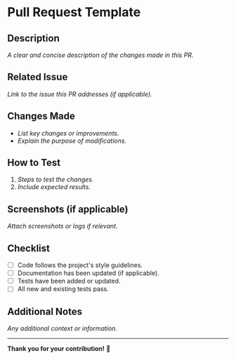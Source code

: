 # Pull Request Template

## Description
*A clear and concise description of the changes made in this PR.*

## Related Issue
*Link to the issue this PR addresses (if applicable).*

## Changes Made
- *List key changes or improvements.*
- *Explain the purpose of modifications.*

## How to Test
1. *Steps to test the changes.*
2. *Include expected results.*

## Screenshots (if applicable)
*Attach screenshots or logs if relevant.*

## Checklist
- [ ] Code follows the project's style guidelines.
- [ ] Documentation has been updated (if applicable).
- [ ] Tests have been added or updated.
- [ ] All new and existing tests pass.

## Additional Notes
*Any additional context or information.*

---

**Thank you for your contribution!** 🚀

